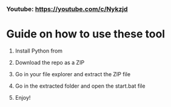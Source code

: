 ### Youtube: https://youtube.com/c/Nykzjd ###
      
# Guide on how to use these tool    
          
1. Install Python from   
   
2. Download the repo as a ZIP     
    
3. Go in your file explorer and extract the ZIP file  
       
4. Go in the extracted folder and open the start.bat file        
    
5. Enjoy!       